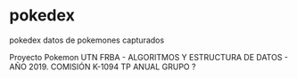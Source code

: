 # pokedex
pokedex datos de pokemones capturados

Proyecto Pokemon
UTN FRBA - ALGORITMOS Y ESTRUCTURA DE DATOS - AÑO 2019.
COMISIÓN K-1094 
TP ANUAL 
GRUPO ?

